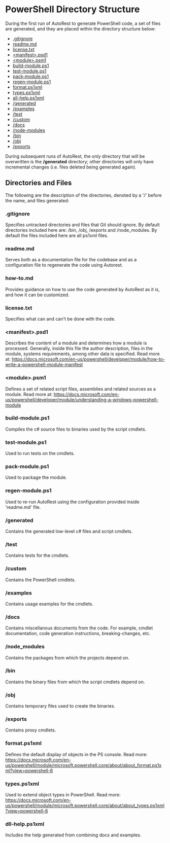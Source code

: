 # PowerShell Directory Structure

During the first run of AutoRest to generate PowerShell code, a set of files are generated, and they are placed within the directory structure below:

- [.gitignore](#.gitignore ) 
- [readme.md](#readme.md)
- [license.txt](#license.txt)
- [\<manifest\>.psd1](#\<manifest\>.psd1)
- [\<module\>.psm1](#\<module\>.psm1)
- [build-module.ps1](#build-module.ps1)
- [test-module.ps1](#test-module.ps1)
- [pack-module.ps1](#pack-module.ps1)
- [regen-module.ps1](#regen-module.ps1)
- [format.ps1xml](#format.ps1xml)
- [types.ps1xml](#types.ps1xml)
- [all-help.ps1xml](#all-help.ps1xml)
- [/generated](#/generated)
- [/examples](#/examples) 
- [/test](#/test)
- [/custom](#/custom)
- [/docs](#/docs)
- [/node-modules](#/node-modules) 
- [/bin](#/bin)
- [/obj](#/obj)
- [/exports](#/exports)


During subsequent runs of AutoRest, the only directory that will be overwritten is the **/generated** directory; other directories will only have incremental changes (i.e. files deleted being generated again).

## Directories and Files

The following are the description of the directories, denoted by a '/' before the name, and files generated:

### .gitignore 

Specifies untracked directories and files that Git should ignore. By default directories included here are: /bin, /obj, /exports and /node_modules. By default the files included here are all ps1xml files.

### readme<span></span>.md 

Serves both as a documentation file for the codebase and as a configuration file to regenerate the code using Autorest.

### how-to<span></span>.md

Provides guidance on how to use the code generated by AutoRest as it is, and how it can be customized.

### license.txt

Specifies what can and can't be done with the code. 

### \<manifest\>.psd1

Describes the content of a module and determines how a module is processed. Generally, inside this file the author description, files in the module, systems requirements, among other data is specified. Read more at: https://docs.microsoft.com/en-us/powershell/developer/module/how-to-write-a-powershell-module-manifest

### \<module\>.psm1

Defines a set of related script files, assemblies and related sources as a module. Read more at: https://docs.microsoft.com/en-us/powershell/developer/module/understanding-a-windows-powershell-module

### build-module.ps1

Compiles the c# source files to binaries used by the script cmdlets.

### test-module.ps1

Used to run tests on the cmdlets.

### pack-module.ps1

Used to package the module.

### regen-module.ps1

Used to re-run AutoRest using the configuration provided inside 'readme.<span></span>md' file.

### /generated 

Contains the generated low-level c# files and script cmdlets. 

### /test

Contains tests for the cmdlets.

### /custom

Contains the PowerShell cmdlets.

### /examples

Contains usage examples for the cmdlets.

### /docs

Contains miscellanous documents from the code. For example, cmdlet documentation, code generation instructions, breaking-changes, etc.

### /node_modules 

Contains the packages from which the projects depend on.

### /bin 

Contains the binary files from which the script cmdlets depend on.

### /obj 

Contains temporary files used to create the binaries.

### /exports 

Contains proxy cmdlets. 

### format.ps1xml

Defines the default display of objects in the PS console. Read more: https://docs.microsoft.com/en-us/powershell/module/microsoft.powershell.core/about/about_format.ps1xml?view=powershell-6

### types.ps1xml 

Used to extend object types in PowerShell. Read more: https://docs.microsoft.com/en-us/powershell/module/microsoft.powershell.core/about/about_types.ps1xml?view=powershell-6

### dll-help.ps1xml 

Includes the help generated from combining docs and examples.



